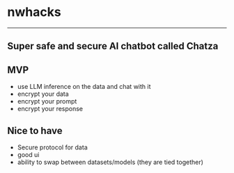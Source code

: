 # nwhacks
---

Super safe and secure AI chatbot called Chatza
---
## MVP
- use LLM inference on the data and chat with it
- encrypt your data
- encrypt your prompt
- encrypt your response

## Nice to have
- Secure protocol for data
- good ui
- ability to swap between datasets/models (they are tied together)


